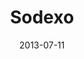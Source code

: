---
date: 2013-07-11
title: Sodexo
categories: gold
logo: Sodexo_logo.jpg
www: http://www.sodexousa.com
---